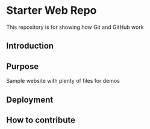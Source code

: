 # Starter Web Repo

This repository is for showing how Git and GitHub work
## Introduction

## Purpose

Sample website with plenty of files for demos

## Deployment

## How to contribute